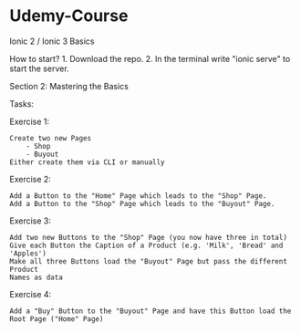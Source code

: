 # Udemy-Course
Ionic 2 / Ionic 3 Basics

How to start?
	1. Download the repo.
	2. In the terminal write "ionic serve" to start the server.
	
Section 2: Mastering the Basics

Tasks:

Exercise 1:

	Create two new Pages
		- Shop
		- Buyout
	Either create them via CLI or manually
	
Exercise 2:

	Add a Button to the "Home" Page which leads to the "Shop" Page.
	Add a Button to the "Shop" Page which leads to the "Buyout" Page.

Exercise 3:

	Add two new Buttons to the "Shop" Page (you now have three in total)
	Give each Button the Caption of a Product (e.g. 'Milk', 'Bread' and 'Apples')
	Make all three Buttons load the "Buyout" Page but pass the different Product
	Names as data
	
Exercise 4:

	Add a "Buy" Button to the "Buyout" Page and have this Button load the Root Page ("Home" Page)
